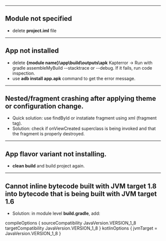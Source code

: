 --------------------
Module not specified
--------------------
* delete **project.iml** file

------------------
App not installed
------------------
* delete **{module name}\app\build\outputs\apk**
Kapterror -> Run with gradle assembleMyBuild --stacktrace or --debug. If it fails, run code inspection. 
* use **adb install app.apk** command to get the error message.


----------------------------------
Nested/fragment crashing after applying theme or configuration change. 
----------------------------------
* Quick solution: use findById or instatiate fragment using xml (fragment tag).
* Solution: check if onViewCreated superclass is being invoked and that the fragment is properly destroyed.

-------------------
App flavor variant not installing.
-------------------
* **clean build** and build project again.

----------------------------------
Cannot inline bytecode built with JVM target 1.8 into bytecode that is being built with JVM target 1.6
----------------------------------
* Solution: in module level **build.gradle**, add:
     
compileOptions {
    sourceCompatibility JavaVersion.VERSION_1_8
    targetCompatibility JavaVersion.VERSION_1_8
}
kotlinOptions {
    jvmTarget = JavaVersion.VERSION_1_8
}
